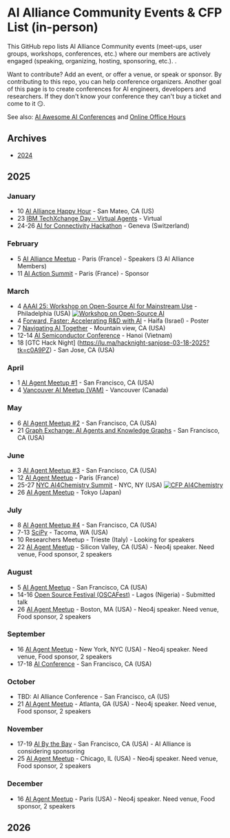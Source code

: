 # AI Alliance Community Events & CFP List (in-person) 

This GitHub repo lists AI Alliance Community events (meet-ups, user groups, workshops, conferences, etc.) where our members are actively engaged (speaking, organizing, hosting, sponsoring, etc.). .

Want to contribute? Add an event, or offer a venue, or speak or sponsor.  By contributing to this repo, you can help conference organizers. Another goal of this page is to create conferences for AI engineers, developers and researchers.
If they don't know your conference they can't buy a ticket and come to it 😏.

See also: [AI Awesome AI Conferences](awesome-ai-conferences.md) and [Online Office Hours](../online/office-hours.md)

## Archives
* [2024](archives/2024.md)

## 2025

### January
* 10 [AI Alliance Happy Hour](https://lu.ma/tg7mwi7t) - San Mateo, CA (US)
* 23 [IBM TechXchange Day - Virtual Agents](https://ibmtechxchange-virtual-agents.bemyapp.com) - Virtual
* 24-26 [AI for Connectivity Hackathon](https://lablab.ai/event/ai-for-connectivity-hackathon) - Geneva (Switzerland)

### February
* 5 [AI Alliance Meetup](https://lu.ma/vejv8xcx) - Paris (France) - Speakers (3 AI Alliance Members)
* 11 [AI Action Summit](https://www.elysee.fr/en/sommet-pour-l-action-sur-l-ia) - Paris (France) - Sponsor
  
### March
* 4 [AAAI 25: Workshop on Open-Source AI for Mainstream Use](https://the-ai-alliance.github.io/AAAI-25-Workshop-on-Open-Source-AI-for-Mainstream-Use/#aaai-25-workshop-on-open-source-ai-for-mainstream-use) - Philadelphia (USA) <a href="https://the-ai-alliance.github.io/AAAI-25-Workshop-on-Open-Source-AI-for-Mainstream-Use/submission-details/"><img alt="Workshop on Open-Source AI" src="https://img.shields.io/static/v1?label=CFP&message=until%2024-November-2024&color=red"></a>
* 4 [Forward, Faster: Accelerating R&D with AI](https://research.ibm.com/haifa/forward%20faster-2025/index.html) - Haifa (Israel) - Poster
* 7 [Navigating AI Together](https://www.eventbrite.com/e/navigating-ai-together-a-bay-area-community-college-unconference-tickets-1231783340129) - Mountain view, CA (USA)
* 12-14 [AI Semiconductor Conference](https://www.aisc.events) - Hanoi (Vietnam)
* 18 [GTC Hack Night] (https://lu.ma/hacknight-sanjose-03-18-2025?tk=c0A9PZ) - San Jose, CA (USA)
  
### April
* 1 [AI Agent Meetup #1](https://lu.ma/cspedjbp) - San Francisco, CA (USA)
* 4 [Vancouver AI Meetup (VAM)](https://lu.ma/3plvmyg1) - Vancouver (Canada)

### May
* 6 [AI Agent Meetup #2](https://lu.ma/i499vcak) - San Francisco, CA (USA)
* 21 [Graph Exchange: AI Agents and Knowledge Graphs](https://lu.ma/liircw6o) - San Francisco, CA (USA)

### June
* 3 [AI Agent Meetup #3](https://lu.ma/o648ixbd) - San Francisco, CA (USA)
* 12 [AI Agent Meetup](https://lu.ma/9vh5spxk) - Paris (France) 
* 25-27 [NYC AI4Chemistry Summit](https://wp.nyu.edu/sccpc/nyc-ai4chemistry-summit) - NYC, NY (USA) <a href="https://wp.nyu.edu/sccpc/abstract-submission/"><img alt="CFP AI4Chemistry" src="https://img.shields.io/static/v1?label=CFP&message=until%2015-April-2025&color=red"></a>
* 26 [AI Agent Meetup](https://lu.ma/otnenctx) - Tokyo (Japan)  

### July
* 8 [AI Agent Meetup #4](https://lu.ma/3h56ba2z) - San Francisco, CA (USA)
* 7-13 [SciPy](https://www.scipy2025.scipy.org/) - Tacoma, WA (USA)
* 10 Researchers Meetup - Trieste (Italy) - Looking for speakers
* 22 [AI Agent Meetup]() - Silicon Valley, CA (USA) - Neo4j speaker. Need venue, Food sponsor, 2 speakers

### August
* 5 [AI Agent Meetup](https://lu.ma/i499vcak) - San Francisco, CA (USA)
* 14-16 [Open Source Festival (OSCAFest)](https://festival.oscafrica.org) - Lagos (Nigeria) - Submitted talk
* 26 [AI Agent Meetup]() - Boston, MA (USA) - Neo4j speaker. Need venue, Food sponsor, 2 speakers

### September
* 16 [AI Agent Meetup]() - New York, NYC (USA) - Neo4j speaker. Need venue, Food sponsor, 2 speakers
* 17-18 [AI Conference](https://aiconference.com/) - San Francisco, CA (USA)

### October
* TBD: AI Alliance Conference - San Francisco, cA (US) 
* 21 [AI Agent Meetup]() - Atlanta, GA (USA) - Neo4j speaker. Need venue, Food sponsor, 2 speakers

### November
* 17-19 [AI By the Bay](https://ai.bythebay.io/) - San Francisco, CA (USA) - AI Alliance is considering sponsoring
* 25 [AI Agent Meetup]() - Chicago, IL (USA) - Neo4j speaker. Need venue, Food sponsor, 2 speakers

### December
* 16 [AI Agent Meetup]() - Paris (USA) - Neo4j speaker. Need venue, Food sponsor, 2 speakers


## 2026

